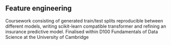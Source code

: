 ## Feature engineering
Coursework consisting of generated train/test splits reproducible between different models, writing scikit-learn compatible transformer and refining an insurance predictive model. Finalised within D100 Fundamentals of Data Science at the University of Cambridge
